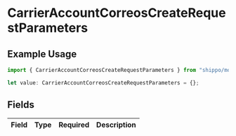 # CarrierAccountCorreosCreateRequestParameters

## Example Usage

```typescript
import { CarrierAccountCorreosCreateRequestParameters } from "shippo/models/components";

let value: CarrierAccountCorreosCreateRequestParameters = {};
```

## Fields

| Field       | Type        | Required    | Description |
| ----------- | ----------- | ----------- | ----------- |